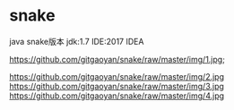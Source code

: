# snake
java snake版本
jdk:1.7
IDE:2017 IDEA

https://github.com/gitgaoyan/snake/raw/master/img/1.jpg;

https://github.com/gitgaoyan/snake/raw/master/img/2.jpg
https://github.com/gitgaoyan/snake/raw/master/img/3.jpg
https://github.com/gitgaoyan/snake/raw/master/img/4.jpg

